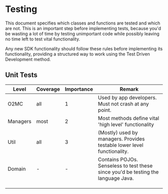 # Testing

This document specifies which classes and functions are tested and which are not. This is an important step before implementing tests, because you'd be wasting a lot of time by testing unimportant code while possibly leaving no time left to test vital functionality.

Any new SDK functionality should follow these rules before implementing its functionality, providing a structured way to work using the Test Driven Development method.

## Unit Tests

| Level | Coverage | Importance | Remark |
| ----- | -------- | ---------- | ------ |
| O2MC | all | 1 | Used by app developers. Must not crash at any point. |
| Managers | most | 2 | Most methods define vital 'high level' functionality |
| Util | all | 3 | (Mostly) used by managers. Provides testable lower level functionality. |
| Domain | - |- | Contains POJOs. Senseless to test these since you'd be testing the language Java. |
|       |          |            |        |
|       |          |            |        |
|       |          |            |        |
